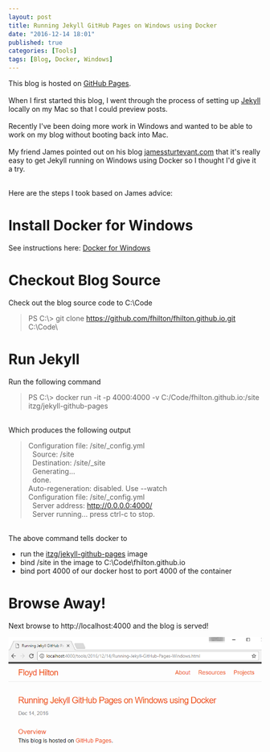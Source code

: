 ```yaml
---
layout: post
title: Running Jekyll GitHub Pages on Windows using Docker
date: "2016-12-14 18:01"
published: true
categories: [Tools]
tags: [Blog, Docker, Windows]
---
```


This blog is hosted on [GitHub Pages](https://pages.github.com/).
<br>
<br>
When I first started this blog, I went through the process of setting up  [Jekyll](https://jekyllrb.com/) locally on my Mac so that I could preview  posts.
<br>
<br>
Recently I've been doing more work in Windows and wanted to be able to work on my blog without booting back into Mac.
<br>
<br>
My friend James pointed out on his blog [jamessturtevant.com](http://www.jamessturtevant.com/posts/Running-Jekyll-in-Windows-using-Docker/) that it's really easy to get Jekyll running on Windows using Docker so I thought I'd give it a try.
<br>
<!--more-->
<br>
Here are the steps I took based on James advice:
<br>

# Install Docker for Windows
See instructions here:
[Docker for Windows](https://www.docker.com/products/docker#/windows)

# Checkout Blog Source
Check out the blog source code to C:\\Code

>PS C:\\> git clone https://github.com/fhilton/fhilton.github.io.git C:\\Code\

# Run Jekyll
Run the following command

> PS C:\\> docker run -it -p 4000:4000 -v C:/Code/fhilton.github.io:/site itzg/jekyll-github-pages

<br>Which produces the following output

>Configuration file: /site/_config.yml<br>
&nbsp;            Source: /site<br>
&nbsp;        Destination: /site/_site<br>
 &nbsp;      Generating...<br>
  &nbsp;                    done.<br>
 Auto-regeneration: disabled. Use --watch<br>
Configuration file: /site/_config.yml<br>
   &nbsp;  Server address: http://0.0.0.0:4000/<br>
  &nbsp; Server running... press ctrl-c to stop.<br>


<br>The above command tells docker to

*  run the [itzg/jekyll-github-pages](https://hub.docker.com/r/itzg/jekyll-github-pages/) image
* bind /site in the image to C:\\Code\\fhilton.github.io 
* bind port 4000 of our docker host to port 4000 of the container

# Browse Away!
Next browse to http://localhost:4000 and the blog is served!

![Blog is Served](/images/2016/12/BlogIsServed.png)

 
